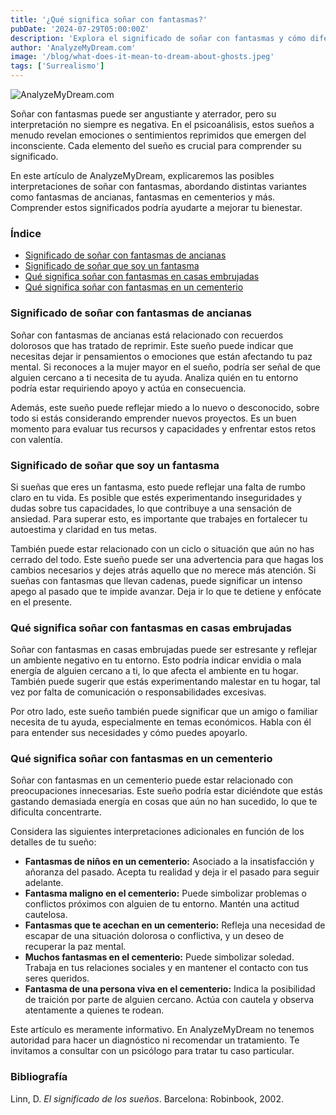 ```yaml
---
title: '¿Qué significa soñar con fantasmas?'
pubDate: '2024-07-29T05:00:00Z'
description: 'Explora el significado de soñar con fantasmas y cómo diferentes escenarios pueden reflejar aspectos de tus emociones y preocupaciones.'
author: 'AnalyzeMyDream.com'
image: '/blog/what-does-it-mean-to-dream-about-ghosts.jpeg'
tags: ['Surrealismo']
---
```


![AnalyzeMyDream.com](/blog/what-does-it-mean-to-dream-about-ghosts.jpeg)

Soñar con fantasmas puede ser angustiante y aterrador, pero su interpretación no siempre es negativa. En el psicoanálisis, estos sueños a menudo revelan emociones o sentimientos reprimidos que emergen del inconsciente. Cada elemento del sueño es crucial para comprender su significado.

En este artículo de AnalyzeMyDream, explicaremos las posibles interpretaciones de soñar con fantasmas, abordando distintas variantes como fantasmas de ancianas, fantasmas en cementerios y más. Comprender estos significados podría ayudarte a mejorar tu bienestar.

### Índice

- [Significado de soñar con fantasmas de ancianas](#significado-de-soñar-con-fantasmas-de-ancianas)
- [Significado de soñar que soy un fantasma](#significado-de-soñar-que-soy-un-fantasma)
- [Qué significa soñar con fantasmas en casas embrujadas](#que-significa-soñar-con-fantasmas-en-casas-embrujadas)
- [Qué significa soñar con fantasmas en un cementerio](#que-significa-soñar-con-fantasmas-en-un-cementerio)

### Significado de soñar con fantasmas de ancianas

Soñar con fantasmas de ancianas está relacionado con recuerdos dolorosos que has tratado de reprimir. Este sueño puede indicar que necesitas dejar ir pensamientos o emociones que están afectando tu paz mental. Si reconoces a la mujer mayor en el sueño, podría ser señal de que alguien cercano a ti necesita de tu ayuda. Analiza quién en tu entorno podría estar requiriendo apoyo y actúa en consecuencia.

Además, este sueño puede reflejar miedo a lo nuevo o desconocido, sobre todo si estás considerando emprender nuevos proyectos. Es un buen momento para evaluar tus recursos y capacidades y enfrentar estos retos con valentía.

### Significado de soñar que soy un fantasma

Si sueñas que eres un fantasma, esto puede reflejar una falta de rumbo claro en tu vida. Es posible que estés experimentando inseguridades y dudas sobre tus capacidades, lo que contribuye a una sensación de ansiedad. Para superar esto, es importante que trabajes en fortalecer tu autoestima y claridad en tus metas.

También puede estar relacionado con un ciclo o situación que aún no has cerrado del todo. Este sueño puede ser una advertencia para que hagas los cambios necesarios y dejes atrás aquello que no merece más atención. Si sueñas con fantasmas que llevan cadenas, puede significar un intenso apego al pasado que te impide avanzar. Deja ir lo que te detiene y enfócate en el presente.

### Qué significa soñar con fantasmas en casas embrujadas

Soñar con fantasmas en casas embrujadas puede ser estresante y reflejar un ambiente negativo en tu entorno. Esto podría indicar envidia o mala energía de alguien cercano a ti, lo que afecta el ambiente en tu hogar. También puede sugerir que estás experimentando malestar en tu hogar, tal vez por falta de comunicación o responsabilidades excesivas.

Por otro lado, este sueño también puede significar que un amigo o familiar necesita de tu ayuda, especialmente en temas económicos. Habla con él para entender sus necesidades y cómo puedes apoyarlo.

### Qué significa soñar con fantasmas en un cementerio

Soñar con fantasmas en un cementerio puede estar relacionado con preocupaciones innecesarias. Este sueño podría estar diciéndote que estás gastando demasiada energía en cosas que aún no han sucedido, lo que te dificulta concentrarte.

Considera las siguientes interpretaciones adicionales en función de los detalles de tu sueño:

- **Fantasmas de niños en un cementerio:** Asociado a la insatisfacción y añoranza del pasado. Acepta tu realidad y deja ir el pasado para seguir adelante.
- **Fantasma maligno en el cementerio:** Puede simbolizar problemas o conflictos próximos con alguien de tu entorno. Mantén una actitud cautelosa.
- **Fantasmas que te acechan en un cementerio:** Refleja una necesidad de escapar de una situación dolorosa o conflictiva, y un deseo de recuperar la paz mental.
- **Muchos fantasmas en el cementerio:** Puede simbolizar soledad. Trabaja en tus relaciones sociales y en mantener el contacto con tus seres queridos.
- **Fantasma de una persona viva en el cementerio:** Indica la posibilidad de traición por parte de alguien cercano. Actúa con cautela y observa atentamente a quienes te rodean.

Este artículo es meramente informativo. En AnalyzeMyDream no tenemos autoridad para hacer un diagnóstico ni recomendar un tratamiento. Te invitamos a consultar con un psicólogo para tratar tu caso particular.

### Bibliografía

Linn, D. *El significado de los sueños*. Barcelona: Robinbook, 2002.